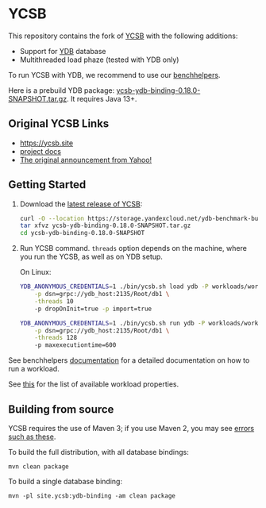 <!--
Copyright (c) 2010 Yahoo! Inc., 2012 - 2016 YCSB contributors.
All rights reserved.

Licensed under the Apache License, Version 2.0 (the "License"); you
may not use this file except in compliance with the License. You
may obtain a copy of the License at

http://www.apache.org/licenses/LICENSE-2.0

Unless required by applicable law or agreed to in writing, software
distributed under the License is distributed on an "AS IS" BASIS,
WITHOUT WARRANTIES OR CONDITIONS OF ANY KIND, either express or
implied. See the License for the specific language governing
permissions and limitations under the License. See accompanying
LICENSE file.
-->

YCSB
====================================


This repository contains the fork of [YCSB](https://ycsb.site) with the following additions:
* Support for [YDB](https://ydb.tech) database
* Multithreaded load phaze (tested with YDB only)

To run YCSB with YDB, we recommend to use our [benchhelpers](https://github.com/ydb-platform/benchhelpers/blob/main/ycsb/README.md).

Here is a prebuild YDB package: [ycsb-ydb-binding-0.18.0-SNAPSHOT.tar.gz](https://storage.yandexcloud.net/ydb-benchmark-builds/ycsb-ydb-binding-0.18.0-SNAPSHOT.tar.gz). It requires Java 13+.

Original YCSB Links
-----
* https://ycsb.site
* [project docs](https://github.com/brianfrankcooper/YCSB/wiki)
* [The original announcement from Yahoo!](https://labs.yahoo.com/news/yahoo-cloud-serving-benchmark/)

Getting Started
---------------

1. Download the [latest release of YCSB](https://storage.yandexcloud.net/ydb-benchmark-builds/ycsb-ydb-binding-0.18.0-SNAPSHOT.tar.gz):

    ```sh
    curl -O --location https://storage.yandexcloud.net/ydb-benchmark-builds/ycsb-ydb-binding-0.18.0-SNAPSHOT.tar.gz
    tar xfvz ycsb-ydb-binding-0.18.0-SNAPSHOT.tar.gz
    cd ycsb-ydb-binding-0.18.0-SNAPSHOT
    ```

2. Run YCSB command. `threads` option depends on the machine, where you run the YCSB, as well as on YDB setup.

    On Linux:
    ```sh
    YDB_ANONYMOUS_CREDENTIALS=1 ./bin/ycsb.sh load ydb -P workloads/workloada \
        -p dsn=grpc://ydb_host:2135/Root/db1 \
        -threads 10
        -p dropOnInit=true -p import=true

    YDB_ANONYMOUS_CREDENTIALS=1 ./bin/ycsb.sh run ydb -P workloads/workloada \
        -p dsn=grpc://ydb_host:2135/Root/db1 \
        -threads 128
        -p maxexecutiontime=600
    ```

  See benchhelpers [documentation](https://github.com/ydb-platform/benchhelpers/blob/main/ycsb/README.md)
  for a detailed documentation on how to run a workload.

  See [this](https://github.com/brianfrankcooper/YCSB/wiki/Core-Properties) for
  the list of available workload properties.

Building from source
--------------------

YCSB requires the use of Maven 3; if you use Maven 2, you may see [errors
such as these](https://github.com/brianfrankcooper/YCSB/issues/406).

To build the full distribution, with all database bindings:

    mvn clean package

To build a single database binding:

    mvn -pl site.ycsb:ydb-binding -am clean package
